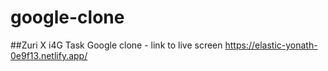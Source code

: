 # google-clone
##Zuri X i4G Task
Google clone - link to live screen
https://elastic-yonath-0e9f13.netlify.app/
